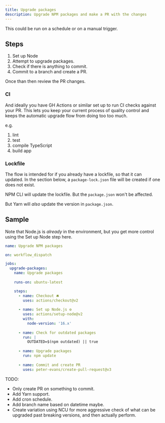 ```yaml
---
title: Upgrade packages
description: Upgrade NPM packages and make a PR with the changes
---
```


This could be run on a schedule or on a manual trigger.

## Steps

1. Set up Node
1. Attempt to upgrade packages.
1. Check if there is anything to commit.
1. Commit to a branch and create a PR.

Once than then review the PR changes.

### CI

And ideally you have GH Actions or similar set up to run CI checks against your PR. This lets you keep your current process of quality control and keeps the automatic upgrade flow from doing too too much.

e.g.

1. lint
1. test
1. compile TypeScript
1. build app

### Lockfile

The flow is intended for if you already have a lockfile, so that it can updated. In the section below, a `package-lock.json` file will be created if one does not exist.

NPM CLI will update the lockfile. But the `package.json` won't be affected.

But Yarn will _also_ update the version in `package.json`.


## Sample

Note that Node.js is _already_ in the environment, but you get more control using the Set up Node step here.

```yaml
name: Upgrade NPM packages

on: workflow_dispatch

jobs:
  upgrade-packages:
    name: Upgrade packages
    
    runs-on: ubuntu-latest

    steps:
      - name: Checkout 🛎️
        uses: actions/checkout@v2
    
      - name: Set up Node.js ⚙️
        uses: actions/setup-node@v2
        with:
          node-version: '16.x'
        
      - name: Check for outdated packages
        run: |
          OUTDATED=$(npm outdated) || true
        
      - name: Upgrade packages
        run: npm update
        
      - name: Commit and create PR
        uses: peter-evans/create-pull-request@v3
```

TODO: 

- Only create PR on something to commit.
- Add Yarn support.
- Add cron schedule.
- Add branch name based on datetime maybe.
- Create variation using NCU for more aggressive check of what can be upgraded past breaking versions, and then actually perform.
